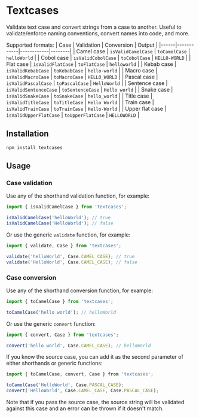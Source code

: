 # Textcases

Validate text case and convert strings from a case to another. Useful to validate/enforce naming conventions, convert names into code, and more.

Supported formats:
| Case | Validation | Conversion | Output |
|------|------------|------------|--------|
| Camel case | `isValidCamelCase` | `toCamelCase` | `helloWorld` |
| Cobol case | `isValidCobolCase` | `toCobolCase` | `HELLO-WORLD` |
| Flat case | `isValidFlatCase` | `toFlatCase` | `helloworld` |
| Kebab case | `isValidKebabCase` | `toKebabCase` | `hello-world` |
| Macro case | `isValidMacroCase` | `toMacroCase` | `HELLO_WORLD` |
| Pascal case | `isValidPascalCase` | `toPascalCase` | `HelloWorld` |
| Sentence case | `isValidSentenceCase` | `toSentenceCase` | `Hello world` |
| Snake case | `isValidSnakeCase` | `toSnakeCase` | `hello_world` |
| Title case | `isValidTitleCase` | `toTitleCase` | `Hello World` |
| Train case | `isValidTrainCase` | `toTrainCase` | `Hello-World` |
| Upper flat case | `isValidUpperFlatCase` | `toUpperFlatCase` | `HELLOWORLD` |

## Installation

```
npm install textcases
```

## Usage

### Case validation

Use any of the shorthand validation function, for example:

```typescript
import { isValidCamelCase } from 'textcases';

isValidCamelCase('helloWorld'); // true
isValidCamelCase('HelloWorld'); // false
```

Or use the generic `validate` function, for example:

```typescript
import { validate, Case } from 'textcases';

validate('helloWorld', Case.CAMEL_CASE); // true
validate('HelloWorld', Case.CAMEL_CASE); // false
```

### Case conversion

Use any of the shorthand conversion function, for example:

```typescript
import { toCamelCase } from 'textcases';

toCamelCase('hello world'); // helloWorld
```

Or use the generic `convert` function:

```typescript
import { convert, Case } from 'textcases';

convert('hello world', Case.CAMEL_CASE); // helloWorld
```

If you know the source case, you can add it as the second parameter of either shorthands or generic functions:

```typescript
import { toCamelCase, convert, Case } from 'textcases';

toCamelCase('HelloWorld', Case.PASCAL_CASE);
convert('HelloWorld', Case.CAMEL_CASE, Case.PASCAL_CASE);
```

Note that if you pass the source case, the source string will be validated against this case and an error can be thrown if it doesn't match.
